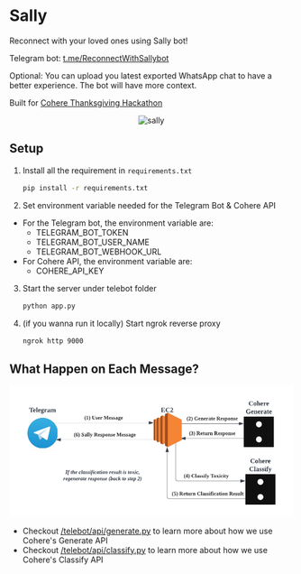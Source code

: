 # Sally
Reconnect with your loved ones using Sally bot!

Telegram bot: [t.me/ReconnectWithSallybot](https://t.me/ReconnectWithSallybot)

Optional: You can upload you latest exported WhatsApp chat to have a better experience. The bot will have more context.

Built for [Cohere Thanksgiving Hackathon](https://lablab.ai/event/cohere-thanksgiving-hackathon)

<p align="center"> <img src="assets/demo.gif" alt="sally" width="250"/> </p>

## Setup

1. Install all the requirement in `requirements.txt`
    ```bash
    pip install -r requirements.txt
    ```
2. Set environment variable needed for the Telegram Bot & Cohere API 
  * For the Telegram bot, the environment variable are:
    * TELEGRAM_BOT_TOKEN
    * TELEGRAM_BOT_USER_NAME
    * TELEGRAM_BOT_WEBHOOK_URL
  * For Cohere API, the environment variable are:
    * COHERE_API_KEY
3. Start the server under telebot folder
    ```bash
    python app.py
    ```
4. (if you wanna run it locally) Start ngrok reverse proxy
    ```bash
    ngrok http 9000
    ```

## What Happen on Each Message?

<p align="center"> <img src="assets/diagram2.png" alt="Sally technical diagram" width="750"/> </p>

* Checkout [/telebot/api/generate.py](/telebot/api/generate.py) to learn more about how we use Cohere's Generate API
* Checkout [/telebot/api/classify.py](/telebot/api/classify.py) to learn more about how we use Cohere's Classify API
